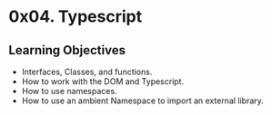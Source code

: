 # 0x04. Typescript

## Learning Objectives
- Interfaces, Classes, and functions.
- How to work with the DOM and Typescript.
- How to use namespaces.
- How to use an ambient Namespace to import an external library.